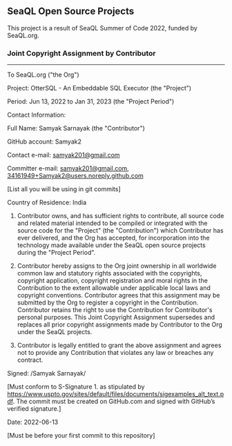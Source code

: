 ## SeaQL Open Source Projects

This project is a result of SeaQL Summer of Code 2022, funded by SeaQL.org.

### Joint Copyright Assignment by Contributor

-----

To SeaQL.org ("the Org")

Project: OtterSQL - An Embeddable SQL Executor (the "Project")

Period: Jun 13, 2022 to Jan 31, 2023 (the "Project Period")

Contact Information:

Full Name: Samyak Sarnayak (the "Contributor")

GitHub account: Samyak2

Contact e-mail: samyak201@gmail.com

Committer e-mail: samyak201@gmail.com, 34161949+Samyak2@users.noreply.github.com

[List all you will be using in git commits]

Country of Residence: India

1. Contributor owns, and has sufficient rights to contribute, all source code and related material intended to be compiled or integrated with the source code for the "Project" (the "Contribution") which Contributor has ever delivered, and the Org has accepted, for incorporation into the technology made available under the SeaQL open source projects during the "Project Period".

2. Contributor hereby assigns to the Org joint ownership in all worldwide common law and statutory rights associated with the copyrights, copyright application, copyright registration and moral rights in the Contribution to the extent allowable under applicable local laws and copyright conventions. Contributor agrees that this assignment may be submitted by the Org to register a copyright in the Contribution. Contributor retains the right to use the Contribution for Contributor's personal purposes. This Joint Copyright Assignment supersedes and replaces all prior copyright assignments made by Contributor to the Org under the SeaQL projects.

3. Contributor is legally entitled to grant the above assignment and agrees not to provide any Contribution that violates any law or breaches any contract.

Signed: /Samyak Sarnayak/

[Must conform to S-Signature 1. as stipulated by https://www.uspto.gov/sites/default/files/documents/sigexamples_alt_text.pdf. The commit must be created on GitHub.com and signed with GitHub’s verified signature.]

Date: 2022-06-13

[Must be before your first commit to this repository]
